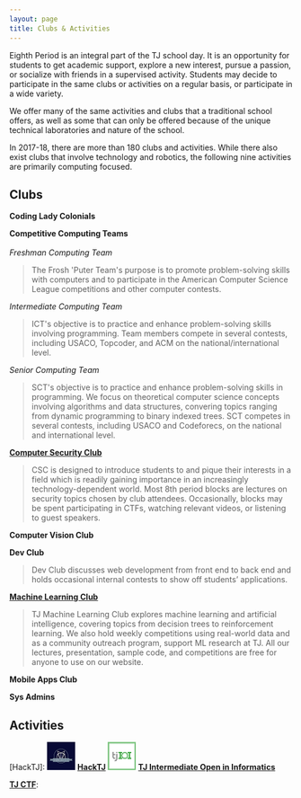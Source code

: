 ```yaml
---
layout: page
title: Clubs & Activities
---
```


Eighth Period is an integral part of the TJ school day.  It is an opportunity for students to get academic support,  explore a new interest, pursue a passion, or socialize with friends in a supervised activity. Students may decide to participate in the same clubs or activities on a regular basis, or participate in a wide variety.<br>

We offer many of the same activities and clubs that a traditional school offers, as well as some that can only be offered because of the unique technical laboratories and nature of the school.<br>

In 2017-18, there are more than 180 clubs and activities.  While there also exist clubs that involve technology and robotics, the following nine activities are primarily computing focused.  <br>

## Clubs

**Coding Lady Colonials**<br>

**Competitive Computing Teams**<br><br>
*Freshman Computing Team*
> The Frosh 'Puter Team's purpose is to promote problem-solving skills with computers and to participate in the American Computer Science League competitions and other computer contests.<br>

*Intermediate Computing Team*
> ICT's objective is to practice and enhance problem-solving skills involving programming.  Team members compete in several contests, including USACO, Topcoder, and ACM on the national/international level.

*Senior Computing Team*
> SCT's objective is to practice and enhance problem-solving skills in programming. We focus on theoretical computer science concepts involving algorithms and data structures, convering topics ranging from dynamic programming to binary indexed trees. SCT competes in several contests, including USACO and Codeforecs, on the national and international level.

**[Computer Security Club](https://activities.tjhsst.edu/csc/)**  
> CSC is designed to introduce students to and pique their interests in a field which is readily gaining importance in an increasingly   technology-dependent world. Most 8th period blocks are lectures on security topics chosen by club attendees. Occasionally, blocks may  be spent participating in CTFs, watching relevant videos, or listening to guest speakers. 

**Computer Vision Club**<br>

**Dev Club**<br>
> Dev Club discusses web development from front end to back end and holds occasional internal contests to show off students’ applications.

**[Machine Learning Club](http://tjmachinelearning.com)**
> TJ Machine Learning Club explores machine learning and artificial intelligence, covering topics from decision trees to reinforcement learning. We also hold weekly competitions using real-world data and as a community outreach program, support ML research at TJ. All our lectures, presentation, sample code, and competitions are free for anyone to use on our website.

**Mobile Apps Club**<br>

**Sys Admins**<br>

## Activities

[HackTJ]:
![LogoHackTJ](/images/hacktjtiny.png) **[HackTJ](http://www.hacktj.org/)**
![LogoIOI](/images/IOItiny.png) **[TJ Intermediate Open in Informatics](https://activities.tjhsst.edu/tjioi/)**


**[TJ CTF](https://activities.tjhsst.edu/tjioi/)**:
